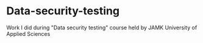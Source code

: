 # Data-security-testing
Work I did during "Data security testing" course held by JAMK University of Applied Sciences
